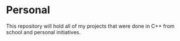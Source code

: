 # Personal
This repository will hold all of my projects that were done in C++ from school and personal initiatives.

